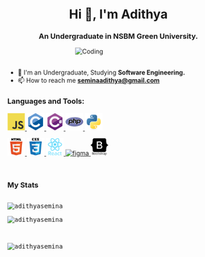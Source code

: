 <h1 align="center">Hi 👋, I'm Adithya</h1>
<h3 align="center">An Undergraduate in NSBM Green University.</h3>
<img align="right" alt="Coding" width="350" margin="100px" src="https://raw.githubusercontent.com/7oSkaaa/7oSkaaa/main/Images/Right_Side.gif"><br><br>

- 🌱 I'm an Undergraduate, Studying **Software Engineering.**
- 📫 How to reach me **seminaadithya@gmail.com**
  <br>

<h3 align="left">Languages and Tools:</h3>
<p align="left"> 

<a href="https://developer.mozilla.org/en-US/docs/Web/JavaScript" target="_blank" rel="noreferrer"> <img src="https://raw.githubusercontent.com/devicons/devicon/master/icons/javascript/javascript-original.svg" alt="javascript" width="40" height="40"/> </a>
<a href="https://www.cprogramming.com/" target="_blank" rel="noreferrer"> <img src="https://raw.githubusercontent.com/devicons/devicon/master/icons/c/c-original.svg" alt="c" width="40" height="40"/> </a> 
<a href="https://www.w3schools.com/cs/" target="_blank" rel="noreferrer"> <img src="https://raw.githubusercontent.com/devicons/devicon/master/icons/csharp/csharp-original.svg" alt="csharp" width="40" height="40"/> </a> 
<a href="https://www.php.net" target="_blank" rel="noreferrer"> <img src="https://raw.githubusercontent.com/devicons/devicon/master/icons/php/php-original.svg" alt="php" width="40" height="40"/> </a> 
<a href="https://www.python.org" target="_blank" rel="noreferrer"> <img src="https://raw.githubusercontent.com/devicons/devicon/master/icons/python/python-original.svg" alt="python" width="40" height="40"/> </a> 

<a href="https://www.w3.org/html/" target="_blank" rel="noreferrer"> <img src="https://raw.githubusercontent.com/devicons/devicon/master/icons/html5/html5-original-wordmark.svg" alt="html5" width="40" height="40"/> </a>
<a href="https://www.w3schools.com/css/" target="_blank" rel="noreferrer"> <img src="https://raw.githubusercontent.com/devicons/devicon/master/icons/css3/css3-original-wordmark.svg" alt="css3" width="40" height="40"/> </a> 
<a href="https://reactjs.org/" target="_blank" rel="noreferrer"> <img src="https://raw.githubusercontent.com/devicons/devicon/master/icons/react/react-original-wordmark.svg" alt="react" width="40" height="40"/> </a>
<a href="https://www.figma.com/" target="_blank" rel="noreferrer"> <img src="https://www.vectorlogo.zone/logos/figma/figma-icon.svg" alt="figma" width="40" height="40"/> </a>
<a href="https://getbootstrap.com" target="_blank" rel="noreferrer"> <img src="https://raw.githubusercontent.com/devicons/devicon/master/icons/bootstrap/bootstrap-plain-wordmark.svg" alt="bootstrap" width="40" height="40"/> </a> 

<br>
<h3 align="left">My Stats</h3>
<pre>
<p><center><img align="left" src="https://github-readme-stats.vercel.app/api/top-langs?username=adithyasemina&show_icons=true&locale=en&layout=compact" alt="adithyasemina" /></center></p>
<p><img align="center" src="https://github-readme-stats.vercel.app/api?username=adithyasemina&show_icons=true&locale=en" alt="adithyasemina" /></p>
<p><img align="center" src="https://github-readme-streak-stats.herokuapp.com/?user=adithyasemina&" alt="adithyasemina" /></p>
</pre>
